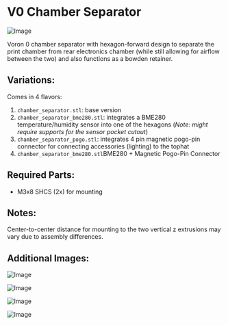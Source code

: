 # V0 Chamber Separator

![Image](./images/chamber_separator.png) 

Voron 0 chamber separator with hexagon-forward design to separate the print chamber from rear electronics chamber (while still allowing for airflow between the two) and also functions as a bowden retainer.

## Variations:
Comes in 4 flavors:
1. `chamber_separator.stl`: base version
2. `chamber_separator_bme280.stl`: integrates a BME280 temperature/humidity sensor into one of the hexagons (*Note: might require supports for the sensor pocket cutout*)
3. `chamber_separator_pogo.stl`: integrates 4 pin magnetic pogo-pin connector for connecting accessories (lighting) to the tophat
4. `chamber_separator_bme280.stl`BME280 + Magnetic Pogo-Pin Connector

## Required Parts:
* M3x8 SHCS (2x) for mounting

## Notes: 
Center-to-center distance for mounting to the two vertical z extrusions may vary due to assembly differences.

## Additional Images:
![Image](./images/chamber_separator.png) 

![Image](./images/chamber_separator.png) 

![Image](./images/chamber_separator.png) 

![Image](./images/chamber_separator.png) 
